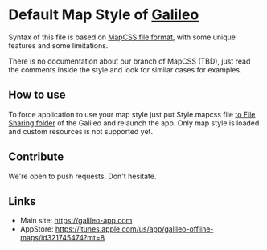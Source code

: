 # Default Map Style of [Galileo](https://galileo-app.com)

Syntax of this file is based on [MapCSS file format](http://mapcss.org), with some unique features and some limitations.

There is no documentation about our branch of MapCSS (TBD), just read the comments inside the style and look for similar cases for examples.

## How to use

To force application to use your map style just put Style.mapcss file [to File Sharing folder](https://support.apple.com/en-us/HT201301) of the Galileo and relaunch the app. Only map style is loaded and custom resources is not supported yet.

## Contribute

We're open to push requests. Don't hesitate.

## Links

* Main site: https://galileo-app.com
* AppStore: https://itunes.apple.com/us/app/galileo-offline-maps/id321745474?mt=8
